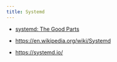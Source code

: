 ```yaml
---
title: Systemd
---
```

- [systemd: The Good Parts](https://www.hashicorp.com/resources/systemd-the-good-parts)

- https://en.wikipedia.org/wiki/Systemd

- https://systemd.io/